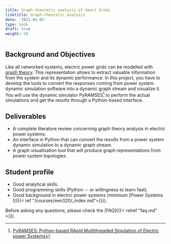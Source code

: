 ```yaml
---
title: Graph-theoretic analysis of Smart Grids
linktitle: Graph-theoretic analysis
date: '2021-01-01'
type: book
draft: true
weight: 20
---
```


## Background and Objectives

Like all networked systems, electric power grids can be modelled with [graph theory](https://en.wikipedia.org/wiki/Graph_theory). This representation allows to extract valuable information from the system and its dynamic performance. In this project, you have to develop the tools to convert the responses coming from power system dynamic simulation software into a dynamic graph stream and visualize it. You will use the dynamic simulator PyRAMSES[^PyRAMSES] to perform the actual simulations and get the results through a Python-based interface.

## Deliverables

- A complete literature review concerning graph theory analysis in electric power systems.
- An interface in Python that can convert the results from a power system dynamic simulation to a dynamic graph stream.
- A graph visualisation tool that will produce graph representations from power system topologies.

## Student profile

- Good analytical skills.
- Good programming skills (Python -- or willingness to learn fast).
- Good background in electric power systems (minimum [Power Systems I]({{< ref "/courses/een320/_index.md">}})).

[^PyRAMSES]: [PyRAMSES: Python-based RApid Multithreaded Simulation of Electric power Systems](https://pyramses.paristidou.info/)

Before asking any questions, please check the [FAQ]({{< relref "faq.md" >}}).
